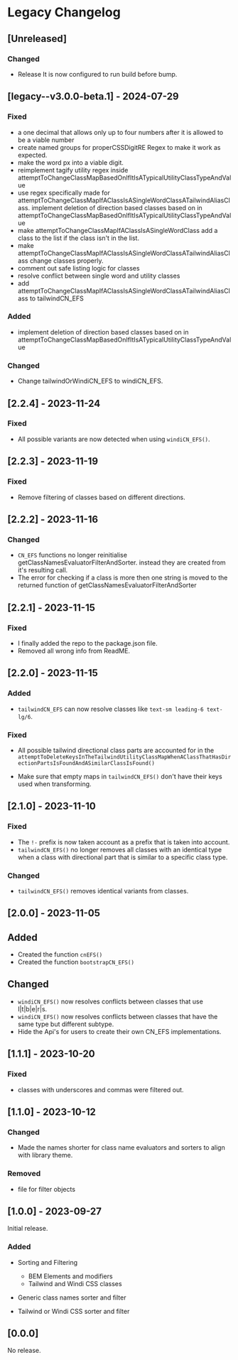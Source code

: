 <!-- markdownlint-disable-file MD024 a changelog must have multiple headings -->

# Legacy Changelog

## [Unreleased]

### Changed

- Release It is now configured to run build before bump.

## [legacy--v3.0.0-beta.1] - 2024-07-29

### Fixed

- a one decimal that allows only up to four numbers after it is allowed to be a viable number
- create named groups for properCSSDigitRE Regex to make it work as expected.
- make the word px into a viable digit.
- reimplement tagify utility regex inside attemptToChangeClassMapBasedOnIfItIsATypicalUtilityClassTypeAndValue
- use regex specifically made for attemptToChangeClassMapIfAClassIsASingleWordClassATailwindAliasClass.
  implement deletion of direction based classes based on in attemptToChangeClassMapBasedOnIfItIsATypicalUtilityClassTypeAndValue
- make attemptToChangeClassMapIfAClassIsASingleWordClass add a class to the list if the class isn't in the list.
- make attemptToChangeClassMapIfAClassIsASingleWordClassATailwindAliasClass change classes properly.
- comment out safe listing logic for classes
- resolve conflict between single word and utility classes
- add attemptToChangeClassMapIfAClassIsASingleWordClassATailwindAliasClass to tailwindCN_EFS

### Added

- implement deletion of direction based classes based on in attemptToChangeClassMapBasedOnIfItIsATypicalUtilityClassTypeAndValue

### Changed

- Change tailwindOrWindiCN_EFS to windiCN_EFS.

## [2.2.4] - 2023-11-24

### Fixed

- All possible variants are now detected when using `windiCN_EFS()`.

## [2.2.3] - 2023-11-19

### Fixed

- Remove filtering of classes based on different directions.

## [2.2.2] - 2023-11-16

### Changed

- `CN_EFS` functions no longer reinitialise getClassNamesEvaluatorFilterAndSorter.
instead they are created from it's resulting call.
- The error for checking if a class is more then one string is moved to the
returned function of getClassNamesEvaluatorFilterAndSorter

## [2.2.1] - 2023-11-15

### Fixed

- I finally added the repo to the package.json file.
- Removed all wrong info from ReadME.

## [2.2.0] - 2023-11-15

### Added

- `tailwindCN_EFS` can now resolve classes like  `text-sm leading-6 text-lg/6`.

### Fixed

- All possible tailwind directional class parts are accounted for in the
`attemptToDeleteKeysInTheTailwindUtilityClassMapWhenAClassThatHasDirectionPartsIsFoundAndASimilarClassIsFound()`

- Make sure that empty maps in `tailwindCN_EFS()` don't have their keys used when transforming.

## [2.1.0] - 2023-11-10

### Fixed

- The `!-` prefix is now taken account as a prefix that is taken into account.
- `tailwindCN_EFS()` no longer removes all classes with an identical type when
a class with directional part that is similar to a specific class type.

### Changed

- `tailwindCN_EFS()` removes identical variants from classes.

## [2.0.0] - 2023-11-05

## Added

- Created the function `cnEFS()`
- Created the function `bootstrapCN_EFS()`

## Changed

- `windiCN_EFS()` now resolves conflicts between classes that use l|t|b|e|r|s.
- `windiCN_EFS()` now resolves conflicts between classes that have the same type
but different subtype.
- Hide the Api's for users to create their own CN_EFS implementations.

## [1.1.1] - 2023-10-20

### Fixed

- classes with underscores and commas were filtered out.

## [1.1.0] - 2023-10-12

### Changed

- Made the names shorter for class name evaluators and sorters to align with library theme.

### Removed

- file for filter objects

## [1.0.0] - 2023-09-27

Initial release.

### Added

- Sorting and Filtering
  - BEM Elements and modifiers
  - Tailwind and Windi CSS classes
  
- Generic class names sorter and filter
- Tailwind or Windi CSS sorter and filter

## [0.0.0]

No release.

